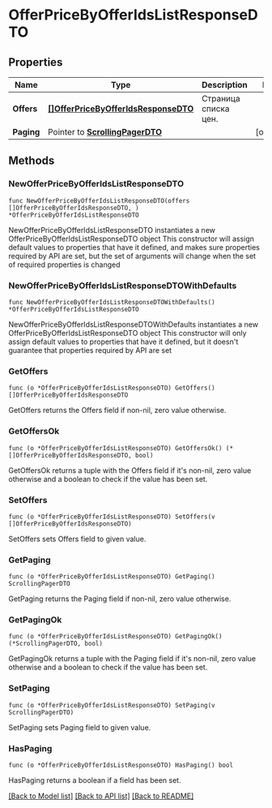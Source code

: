 # OfferPriceByOfferIdsListResponseDTO

## Properties

Name | Type | Description | Notes
------------ | ------------- | ------------- | -------------
**Offers** | [**[]OfferPriceByOfferIdsResponseDTO**](OfferPriceByOfferIdsResponseDTO.md) | Страница списка цен. | 
**Paging** | Pointer to [**ScrollingPagerDTO**](ScrollingPagerDTO.md) |  | [optional] 

## Methods

### NewOfferPriceByOfferIdsListResponseDTO

`func NewOfferPriceByOfferIdsListResponseDTO(offers []OfferPriceByOfferIdsResponseDTO, ) *OfferPriceByOfferIdsListResponseDTO`

NewOfferPriceByOfferIdsListResponseDTO instantiates a new OfferPriceByOfferIdsListResponseDTO object
This constructor will assign default values to properties that have it defined,
and makes sure properties required by API are set, but the set of arguments
will change when the set of required properties is changed

### NewOfferPriceByOfferIdsListResponseDTOWithDefaults

`func NewOfferPriceByOfferIdsListResponseDTOWithDefaults() *OfferPriceByOfferIdsListResponseDTO`

NewOfferPriceByOfferIdsListResponseDTOWithDefaults instantiates a new OfferPriceByOfferIdsListResponseDTO object
This constructor will only assign default values to properties that have it defined,
but it doesn't guarantee that properties required by API are set

### GetOffers

`func (o *OfferPriceByOfferIdsListResponseDTO) GetOffers() []OfferPriceByOfferIdsResponseDTO`

GetOffers returns the Offers field if non-nil, zero value otherwise.

### GetOffersOk

`func (o *OfferPriceByOfferIdsListResponseDTO) GetOffersOk() (*[]OfferPriceByOfferIdsResponseDTO, bool)`

GetOffersOk returns a tuple with the Offers field if it's non-nil, zero value otherwise
and a boolean to check if the value has been set.

### SetOffers

`func (o *OfferPriceByOfferIdsListResponseDTO) SetOffers(v []OfferPriceByOfferIdsResponseDTO)`

SetOffers sets Offers field to given value.


### GetPaging

`func (o *OfferPriceByOfferIdsListResponseDTO) GetPaging() ScrollingPagerDTO`

GetPaging returns the Paging field if non-nil, zero value otherwise.

### GetPagingOk

`func (o *OfferPriceByOfferIdsListResponseDTO) GetPagingOk() (*ScrollingPagerDTO, bool)`

GetPagingOk returns a tuple with the Paging field if it's non-nil, zero value otherwise
and a boolean to check if the value has been set.

### SetPaging

`func (o *OfferPriceByOfferIdsListResponseDTO) SetPaging(v ScrollingPagerDTO)`

SetPaging sets Paging field to given value.

### HasPaging

`func (o *OfferPriceByOfferIdsListResponseDTO) HasPaging() bool`

HasPaging returns a boolean if a field has been set.


[[Back to Model list]](../README.md#documentation-for-models) [[Back to API list]](../README.md#documentation-for-api-endpoints) [[Back to README]](../README.md)


